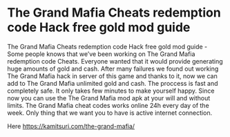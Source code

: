 # The Grand Mafia Cheats redemption code Hack free gold mod guide

The Grand Mafia Cheats redemption code Hack free gold mod guide - Some people knows that we’ve been working on The Grand Mafia redemption code Cheats. Everyone wanted that it would provide generating huge amounts of gold and cash. After many failures we found out working The Grand Mafia hack in server of this game and thanks to it, now we can add to The Grand Mafia unlimited gold and cash. The proccess is fast and completely safe. It only takes few minutes to make yourself happy. Since now you can use the The Grand Mafia mod apk at your will and without limits. The Grand Mafia cheat codes works online 24h every day of the week. Only thing that we want you to have is active internet connection.

Here https://kamitsuri.com/the-grand-mafia/


